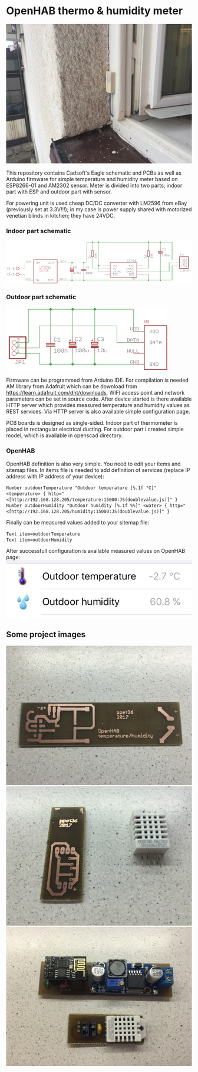# OpenHAB thermo & humidity meter

![alt](/images/done.jpg)

This repository contains Cadsoft's Eagle schematic and PCBs as well as Arduino firmware for simple temperature and humidity meter based on ESP8266-01 and AM2302 sensor. Meter is divided into two parts; indoor part with ESP and outdoor part with sensor.

For powering unit is used cheap DC/DC converter with LM2596 from eBay (previously set at 3.3V!!!); in my case is power supply shared with motorized venetian blinds in kitchen; they have 24VDC.

### Indoor part schematic
![alt](/eagle/temperature_sch.png)

### Outdoor part schematic
![alt](/eagle/temperature_sensor_sch.png)

Firmware can be programmed from Arduino IDE. For compilation is needed AM library from Adafruit which can be download from https://learn.adafruit.com/dht/downloads. WIFI access point and network parameters can be set in source code. After device started is there available HTTP server which provides measured temperature and humidity values as REST services. Via HTTP server is also available simple configuration page.

PCB boards is designed as single-sided. Indoor part of thermometer is placed in rectangular electrical ducting. For outdoor part i created simple model, which is available in openscad directory.

### OpenHAB
OpenHAB definition is also very simple. You need to edit your items and sitemap files. In items file is needed to add definition of services (replace IP address with IP address of your device):
```
Number outdoorTemperature "Outdoor temperature [%.1f °C]" <temperature> { http="<[http://192.168.128.205/temperature:15000:JS(doublevalue.js)]" }
Number outdoorHumidity "Outdoor humidity [%.1f %%]" <water> { http="<[http://192.168.128.205/humidity:15000:JS(doublevalue.js)]" }
```
Finally can be measured values added to your sitemap file:
```    
Text item=outdoorTemperature
Text item=outdoorHumidity
```
After successfull configuration is available measured values on OpenHAB page:
![alt](/images/mobile.jpg)

## Some project images
![alt](/images/dps.jpg)
![alt](/images/dps_sensor.jpg)
![alt](/images/mounted.jpg)

